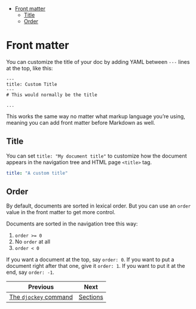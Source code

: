 <!--
  DO NOT EDIT THIS FILE DIRECTLY!
  It is generated by djockey.
-->
- [Front matter](../basics/frontmatter.md#Front-matter)
  - [Title](../basics/frontmatter.md#Title)
  - [Order](../basics/frontmatter.md#frontmatter-order)

<div id="Front-matter" class="section" id="Front-matter">

# Front matter

You can customize the title of your doc by adding YAML between `---`
lines at the top, like this:

```
---
title: Custom Title
---
# This would normally be the title

...
```

This works the same way no matter what markup language you’re using,
meaning you can add front matter before Markdown as well.

<div id="Title" class="section" id="Title">

## Title

You can set `title: "My document title"` to customize how the document
appears in the navigation tree and HTML page `<title>` tag.

``` yaml
title: "A custom title"
```

</div>

<div id="frontmatter-order" class="section" id="frontmatter-order">

## Order

By default, documents are sorted in lexical order. But you can use an
`order` value in the front matter to get more control.

Documents are sorted in the navigation tree this way:

1.  `order >= 0`
2.  No `order` at all
3.  `order < 0`

If you want a document at the top, say `order: 0`. If you want to put a
document right after that one, give it `order: 1`. If you want to put it
at the end, say `order: -1`.

</div>

</div>


| Previous | Next |
| - | - |
| [The `djockey` command](../basics/djockey_command.md) | [Sections](../basics/sections.md) |